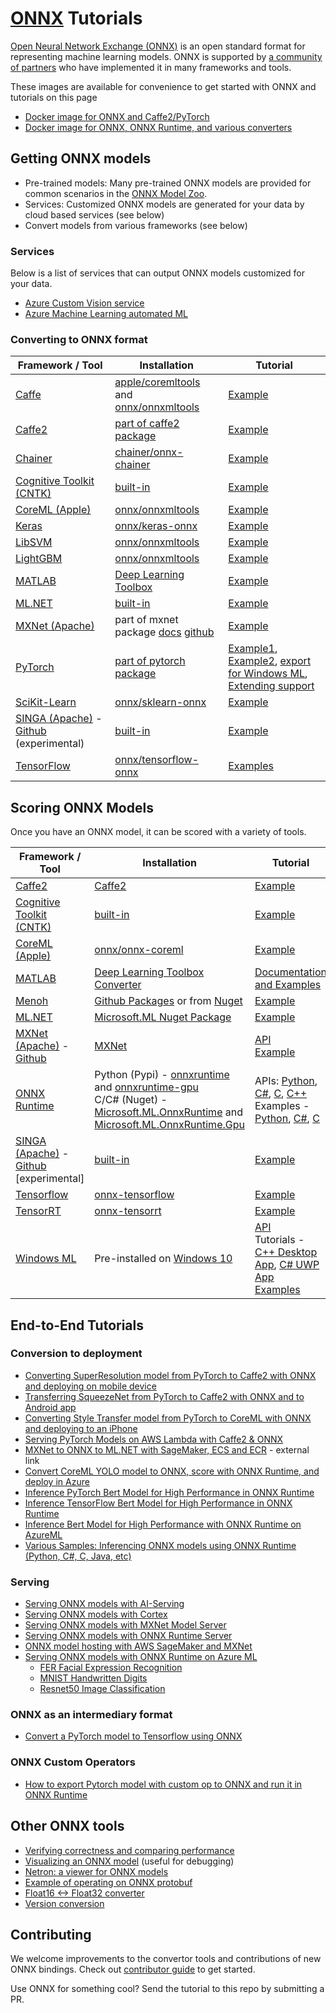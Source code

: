 # [ONNX](https://github.com/onnx/onnx) Tutorials

[Open Neural Network Exchange (ONNX)](http://onnx.ai/) is an open standard format for representing machine learning models. ONNX is supported by [a community of partners](https://onnx.ai/supported-tools) who have implemented it in many frameworks and tools.

These images are available for convenience to get started with ONNX and tutorials on this page
  * [Docker image for ONNX and Caffe2/PyTorch](pytorch_caffe2_docker.md)
  * [Docker image for ONNX, ONNX Runtime, and various converters](https://github.com/onnx/onnx-docker/tree/master/onnx-ecosystem)


## Getting ONNX models

* Pre-trained models: Many pre-trained ONNX models are provided for common scenarios in the [ONNX Model Zoo](https://github.com/onnx/models). 
* Services: Customized ONNX models are generated for your data by cloud based services (see below)
* Convert models from various frameworks (see below)

### Services
Below is a list of services that can output ONNX models customized for your data.
* [Azure Custom Vision service](https://docs.microsoft.com/en-us/azure/cognitive-services/Custom-Vision-Service/custom-vision-onnx-windows-ml)
* [Azure Machine Learning automated ML](https://docs.microsoft.com/en-us/azure/machine-learning/service/concept-automated-ml#use-with-onnx-in-c-apps)

### Converting to ONNX format
| Framework / Tool | Installation | Tutorial | 
| --- | --- | --- |
| [Caffe](https://github.com/BVLC/caffe) | [apple/coremltools](https://github.com/apple/coremltools) and [onnx/onnxmltools](https://github.com/onnx/onnxmltools) | [Example](https://github.com/onnx/onnx-docker/blob/master/onnx-ecosystem/converter_scripts/caffe_coreml_onnx.ipynb) | 
| [Caffe2](http://caffe2.ai) | [part of caffe2 package](https://github.com/pytorch/pytorch/tree/master/caffe2/python/onnx) | [Example](tutorials/Caffe2OnnxExport.ipynb) | 
| [Chainer](https://chainer.org/) | [chainer/onnx-chainer](https://github.com/chainer/onnx-chainer) | [Example](tutorials/ChainerOnnxExport.ipynb) |
| [Cognitive Toolkit (CNTK)](https://www.microsoft.com/en-us/cognitive-toolkit/) | [built-in](https://docs.microsoft.com/en-us/cognitive-toolkit/setup-cntk-on-your-machine) | [Example](tutorials/CntkOnnxExport.ipynb) | 
| [CoreML (Apple)](https://developer.apple.com/documentation/coreml) | [onnx/onnxmltools](https://github.com/onnx/onnxmltools) | [Example](https://github.com/onnx/onnx-docker/blob/master/onnx-ecosystem/converter_scripts/coreml_onnx.ipynb) | 
| [Keras](https://github.com/keras-team/keras) | [onnx/keras-onnx](https://github.com/onnx/keras-onnx) | [Example](https://github.com/onnx/onnx-docker/blob/master/onnx-ecosystem/converter_scripts/keras_onnx.ipynb) | n/a |
| [LibSVM](https://github.com/cjlin1/libsvm) | [onnx/onnxmltools](https://github.com/onnx/onnxmltools) | [Example](https://github.com/onnx/onnx-docker/blob/master/onnx-ecosystem/converter_scripts/libsvm_onnx.ipynb) | n/a |
| [LightGBM](https://github.com/Microsoft/LightGBM) | [onnx/onnxmltools](https://github.com/onnx/onnxmltools) | [Example](https://github.com/onnx/onnx-docker/blob/master/onnx-ecosystem/converter_scripts/lightgbm_onnx.ipynb) | n/a |
| [MATLAB](https://www.mathworks.com/) | [Deep Learning Toolbox](https://www.mathworks.com/matlabcentral/fileexchange/67296) | [Example](https://www.mathworks.com/help/deeplearning/ref/exportonnxnetwork.html) |
| [ML.NET](https://github.com/dotnet/machinelearning/) | [built-in](https://www.nuget.org/packages/Microsoft.ML/) | [Example](https://github.com/dotnet/machinelearning/blob/master/test/Microsoft.ML.Tests/OnnxConversionTest.cs) |
| [MXNet (Apache)](http://mxnet.incubator.apache.org/) | part of mxnet package [docs](http://mxnet.incubator.apache.org/api/python/contrib/onnx.html) [github](https://github.com/apache/incubator-mxnet/tree/master/python/mxnet/contrib/onnx) | [Example](tutorials/MXNetONNXExport.ipynb) |
| [PyTorch](http://pytorch.org/) | [part of pytorch package](http://pytorch.org/docs/master/onnx.html) | [Example1](https://pytorch.org/tutorials/advanced/super_resolution_with_onnxruntime.html), [Example2](tutorials/PytorchOnnxExport.ipynb), [export for Windows ML](tutorials/ExportModelFromPyTorchForWinML.md), [Extending support](tutorials/PytorchAddExportSupport.md) |
| [SciKit-Learn](http://scikit-learn.org/) | [onnx/sklearn-onnx](https://github.com/onnx/sklearn-onnx) | [Example](http://onnx.ai/sklearn-onnx/index.html) | n/a |
| [SINGA (Apache)](http://singa.apache.org/) - [Github](https://github.com/apache/incubator-singa/blob/master/python/singa/sonnx.py) (experimental) | [built-in](https://github.com/apache/incubator-singa/blob/master/doc/en/docs/installation.md) | [Example](https://github.com/apache/incubator-singa/tree/master/examples/onnx) |
| [TensorFlow](https://www.tensorflow.org/) | [onnx/tensorflow-onnx](https://github.com/onnx/tensorflow-onnx) | [Examples](https://github.com/onnx/tutorials/blob/master/tutorials/TensorflowToOnnx-1.ipynb) |


## Scoring ONNX Models
Once you have an ONNX model, it can be scored with a variety of tools.

| Framework / Tool | Installation | Tutorial | 
| --- | --- | --- |
| [Caffe2](http://caffe2.ai) | [Caffe2](https://github.com/pytorch/pytorch/tree/master/caffe2/python/onnx) | [Example](tutorials/OnnxCaffe2Import.ipynb) |
| [Cognitive Toolkit (CNTK)](https://www.microsoft.com/en-us/cognitive-toolkit/) | [built-in](https://docs.microsoft.com/en-us/cognitive-toolkit/setup-cntk-on-your-machine) | [Example](tutorials/OnnxCntkImport.ipynb)|
| [CoreML (Apple)](https://developer.apple.com/documentation/coreml) | [onnx/onnx-coreml](https://github.com/onnx/onnx-coreml) | [Example](tutorials/OnnxCoremlImport.ipynb)|
| [MATLAB](https://www.mathworks.com/) | [Deep Learning Toolbox Converter](https://www.mathworks.com/matlabcentral/fileexchange/67296) | [Documentation and Examples](https://www.mathworks.com/help/deeplearning/ref/importonnxnetwork.html) |
| [Menoh](https://github.com/pfnet-research/menoh) | [Github Packages](https://github.com/pfnet-research/menoh/releases) or from [Nuget](https://www.nuget.org/packages/Menoh/) | [Example](tutorials/OnnxMenohHaskellImport.ipynb) |
| [ML.NET](https://github.com/dotnet/machinelearning/) | [Microsoft.ML Nuget Package](https://www.nuget.org/packages/Microsoft.ML/) | [Example](https://github.com/dotnet/machinelearning/blob/master/test/Microsoft.ML.OnnxTransformerTest/OnnxTransformTests.cs) |
| [MXNet (Apache)](http://mxnet.incubator.apache.org/) - [Github](https://github.com/apache/incubator-mxnet/tree/master/python/mxnet/contrib/onnx) | [MXNet](http://mxnet.incubator.apache.org/versions/master/install/index.html?platform=Linux&language=Python&processor=CPU) |  [API](http://mxnet.incubator.apache.org/api/python/contrib/onnx.html)<br>[Example](tutorials/OnnxMxnetImport.ipynb) |
[ONNX Runtime](https://github.com/microsoft/onnxruntime) | Python (Pypi) - [onnxruntime](https://pypi.org/project/onnxruntime/) and [onnxruntime-gpu](https://pypi.org/project/onnxruntime-gpu)<br>C/C# (Nuget) - [Microsoft.ML.OnnxRuntime](https://www.nuget.org/packages/Microsoft.ML.OnnxRuntime/) and [Microsoft.ML.OnnxRuntime.Gpu](https://www.nuget.org/packages/Microsoft.ML.OnnxRuntime.Gpu/)| APIs: [Python](https://aka.ms/onnxruntime-python), [C#](https://github.com/Microsoft/onnxruntime/blob/master/docs/CSharp_API.md), [C](https://github.com/Microsoft/onnxruntime/blob/master/docs/C_API.md), [C++](https://github.com/Microsoft/onnxruntime/blob/master/onnxruntime/core/session/inference_session.h)<br>Examples - [Python](https://microsoft.github.io/onnxruntime/python/auto_examples/plot_load_and_predict.html#), [C#](https://github.com/Microsoft/onnxruntime/blob/master/csharp/test/Microsoft.ML.OnnxRuntime.Tests/InferenceTest.cs#L54), [C](https://github.com/Microsoft/onnxruntime/blob/master/csharp/test/Microsoft.ML.OnnxRuntime.EndToEndTests.Capi/C_Api_Sample.cpp) |
| [SINGA (Apache)](http://singa.apache.org/) - [Github](https://github.com/apache/incubator-singa/blob/master/python/singa/sonnx.py) [experimental]| [built-in](https://github.com/apache/incubator-singa/blob/master/doc/en/docs/installation.md) | [Example](https://github.com/apache/incubator-singa/tree/master/examples/onnx) |
| [Tensorflow](https://www.tensorflow.org/) | [onnx-tensorflow](https://github.com/onnx/onnx-tensorflow) | [Example](tutorials/OnnxTensorflowImport.ipynb)|
| [TensorRT](https://developer.nvidia.com/tensorrt) | [onnx-tensorrt](https://github.com/onnx/onnx-tensorrt) | [Example](https://github.com/onnx/onnx-tensorrt/blob/master/README.md) |
| [Windows ML](https://docs.microsoft.com/en-us/windows/ai/windows-ml) | Pre-installed on [Windows 10](https://docs.microsoft.com/en-us/windows/ai/release-notes) | [API](https://docs.microsoft.com/en-us/windows/ai/api-reference)<br>Tutorials - [C++ Desktop App](https://docs.microsoft.com/en-us/windows/ai/get-started-desktop), [C# UWP App](https://docs.microsoft.com/en-us/windows/ai/get-started-uwp)<br> [Examples](https://docs.microsoft.com/en-us/windows/ai/tools-and-samples) |


## End-to-End Tutorials

### Conversion to deployment
  * [Converting SuperResolution model from PyTorch to Caffe2 with ONNX and deploying on mobile device](tutorials/PytorchCaffe2SuperResolution.ipynb)
  * [Transferring SqueezeNet from PyTorch to Caffe2 with ONNX and to Android app](tutorials/PytorchCaffe2MobileSqueezeNet.ipynb)
  * [Converting Style Transfer model from PyTorch to CoreML with ONNX and deploying to an iPhone](https://github.com/onnx/tutorials/tree/master/examples/CoreML/ONNXLive)
  * [Serving PyTorch Models on AWS Lambda with Caffe2 & ONNX](https://machinelearnings.co/serving-pytorch-models-on-aws-lambda-with-caffe2-onnx-7b096806cfac)
  * [MXNet to ONNX to ML.NET with SageMaker, ECS and ECR](https://cosminsanda.com/posts/mxnet-to-onnx-to-ml.net-with-sagemaker-ecs-and-ecr/) - external link
  * [Convert CoreML YOLO model to ONNX, score with ONNX Runtime, and deploy in Azure](https://github.com/Azure/MachineLearningNotebooks/blob/master/how-to-use-azureml/deployment/onnx/onnx-convert-aml-deploy-tinyyolo.ipynb)
  * [Inference PyTorch Bert Model for High Performance in ONNX Runtime](https://github.com/microsoft/onnxruntime/blob/master/onnxruntime/python/tools/transformers/notebooks/PyTorch_Bert-Squad_OnnxRuntime_GPU.ipynb)
  * [Inference TensorFlow Bert Model for High Performance in ONNX Runtime](https://github.com/microsoft/onnxruntime/blob/master/onnxruntime/python/tools/transformers/notebooks/Tensorflow_Keras_Bert-Squad_OnnxRuntime_CPU.ipynb)
  * [Inference Bert Model for High Performance with ONNX Runtime on AzureML](https://github.com/microsoft/onnxruntime/blob/master/onnxruntime/python/tools/transformers/notebooks/Inference_Bert_with_OnnxRuntime_on_AzureML.ipynb)
  * [Various Samples: Inferencing ONNX models using ONNX Runtime (Python, C#, C, Java, etc)](https://github.com/microsoft/onnxruntime/tree/master/samples)

### Serving
  * [Serving ONNX models with AI-Serving](https://github.com/autodeployai/ai-serving/blob/master/examples/AIServingMnistOnnxModel.ipynb)
  * [Serving ONNX models with Cortex](https://towardsdatascience.com/how-to-deploy-onnx-models-in-production-60bd6abfd3ae)
  * [Serving ONNX models with MXNet Model Server](tutorials/ONNXMXNetServer.ipynb)
  * [Serving ONNX models with ONNX Runtime Server](tutorials/OnnxRuntimeServerSSDModel.ipynb)
  * [ONNX model hosting with AWS SageMaker and MXNet](https://github.com/awslabs/amazon-sagemaker-examples/blob/master/sagemaker-python-sdk/mxnet_onnx_eia/mxnet_onnx_eia.ipynb) 
  * [Serving ONNX models with ONNX Runtime on Azure ML](https://github.com/Azure/MachineLearningNotebooks/tree/master/how-to-use-azureml/deployment/onnx)
    * [FER Facial Expression Recognition](https://github.com/Azure/MachineLearningNotebooks/blob/master/how-to-use-azureml/deployment/onnx/onnx-inference-facial-expression-recognition-deploy.ipynb)
    * [MNIST Handwritten Digits](https://github.com/Azure/MachineLearningNotebooks/blob/master/how-to-use-azureml/deployment/onnx/onnx-inference-mnist-deploy.ipynb)
    * [Resnet50 Image Classification](https://github.com/Azure/MachineLearningNotebooks/blob/master/how-to-use-azureml/deployment/onnx/onnx-modelzoo-aml-deploy-resnet50.ipynb)
    
### ONNX as an intermediary format
  * [Convert a PyTorch model to Tensorflow using ONNX](tutorials/PytorchTensorflowMnist.ipynb)

### ONNX Custom Operators
  * [How to export Pytorch model with custom op to ONNX and run it in ONNX Runtime](PyTorchCustomOperator/README.md)

## Other ONNX tools

* [Verifying correctness and comparing performance](tutorials/CorrectnessVerificationAndPerformanceComparison.ipynb)
* [Visualizing an ONNX model](tutorials/VisualizingAModel.md) (useful for debugging)
* [Netron: a viewer for ONNX models](https://github.com/lutzroeder/Netron)
* [Example of operating on ONNX protobuf](https://github.com/onnx/onnx/blob/master/onnx/examples/Protobufs.ipynb)
* [Float16 <-> Float32 converter](https://github.com/onnx/onnx-docker/blob/master/onnx-ecosystem/converter_scripts/float32_float16_onnx.ipynb)
* [Version conversion](tutorials/VersionConversion.md)

## Contributing

We welcome improvements to the convertor tools and contributions of new ONNX bindings. Check out [contributor guide](https://github.com/onnx/onnx/blob/master/docs/CONTRIBUTING.md) to get started.

Use ONNX for something cool? Send the tutorial to this repo by submitting a PR.
